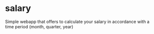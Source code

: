 salary
======

Simple webapp that offers to calculate your salary in accordance with a time period (month, quarter, year)

